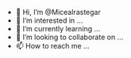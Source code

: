- 👋 Hi, I’m @Micealrastegar
- 👀 I’m interested in ...
- 🌱 I’m currently learning ...
- 💞️ I’m looking to collaborate on ...
- 📫 How to reach me ...

<!---
Micealrastegar/Micealrastegar is a ✨ special ✨ repository because its `README.md` (this file) appears on your GitHub profile.
You can click the Preview link to take a look at your changes.
--->
